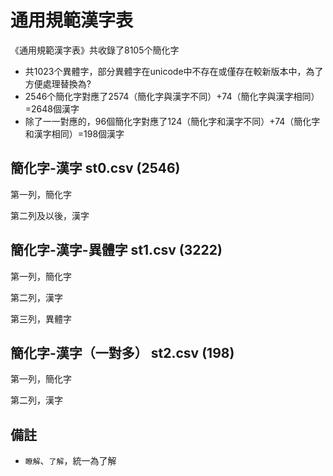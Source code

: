 # 通用規範漢字表

《通用規範漢字表》共收錄了8105个簡化字

* 共1023个異體字，部分異體字在unicode中不存在或僅存在較新版本中，為了方便處理替換為?
* 2546个簡化字對應了2574（簡化字與漢字不同）+74（簡化字與漢字相同）=2648個漢字
* 除了一一對應的，96個簡化字對應了124（簡化字和漢字不同）+74（簡化字和漢字相同）=198個漢字

## 簡化字-漢字 st0.csv (2546)

第一列，簡化字

第二列及以後，漢字

## 簡化字-漢字-異體字 st1.csv (3222)

第一列，簡化字

第二列，漢字

第三列，異體字

## 簡化字-漢字（一對多） st2.csv (198)

第一列，簡化字

第二列，漢字

## 備註

* `瞭解`、`了解`，統一為了解